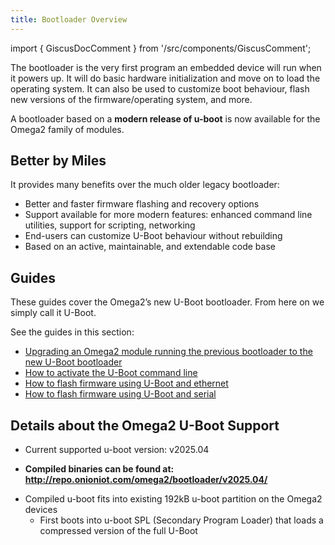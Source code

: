 ```yaml
---
title: Bootloader Overview
---
```


import { GiscusDocComment } from '/src/components/GiscusComment';

The bootloader is the very first program an embedded device will run when it powers up. It will do basic hardware initialization and move on to load the operating system. It can also be used to customize boot behaviour, flash new versions of the firmware/operating system, and more.

A bootloader based on a **modern release of u-boot** is now available for the Omega2 family of modules. 

## Better by Miles

It provides many benefits over the much older legacy bootloader:

- Better and faster firmware flashing and recovery options
- Support available for more modern features: enhanced command line utilities, support for scripting, networking
- End-users can customize U-Boot behaviour without rebuilding
- Based on an active, maintainable, and extendable code base

## Guides

These guides cover the Omega2’s new U-Boot bootloader. From here on we simply call it U-Boot. 

See the guides in this section:

- [Upgrading an Omega2 module running the previous bootloader to the new U-Boot bootloader](./upgrading-old-bootloader)
- [How to activate the U-Boot command line](./activating-bootloader)
- [How to flash firmware using U-Boot and ethernet](./flashing-firmware-over-ethernet)
- [How to flash firmware using U-Boot and serial](./flashing-firmware-over-serial)

## Details about the Omega2 U-Boot Support

- Current supported u-boot version: v2025.04 
<!-- - TODO: update to use u-boot-version variable above -->
<!-- - TODO: link to u-boot/u-boot repo and omega2 support -->
- **Compiled binaries can be found at: http://repo.onioniot.com/omega2/bootloader/v2025.04/**
<!-- - TODO: update to use u-boot-version variable above -->
- Compiled u-boot fits into existing 192kB u-boot partition on the Omega2 devices
    - First boots into u-boot SPL (Secondary Program Loader) that loads a compressed version of the full U-Boot





<GiscusDocComment />